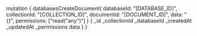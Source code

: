 mutation {
    databasesCreateDocument(
        databaseId: "[DATABASE_ID]",
        collectionId: "[COLLECTION_ID]",
        documentId: "[DOCUMENT_ID]",
        data: "{}",
        permissions: ["read("any")"]
    ) {
        _id
        _collectionId
        _databaseId
        _createdAt
        _updatedAt
        _permissions
        data
    }
}
